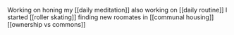 Working on honing my [[daily meditation]]
also working on [[daily routine]]
I started [[roller skating]]
finding new roomates in [[communal housing]]
[[ownership vs commons]]



